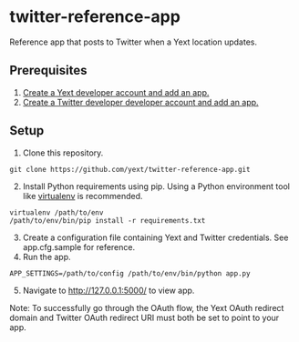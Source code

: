 # twitter-reference-app
Reference app that posts to Twitter when a Yext location updates.

## Prerequisites
1. [Create a Yext developer account and add an app.](http://developer.yext.com/docs/guides/get-started/)
2. [Create a Twitter developer developer account and add an app.](https://apps.twitter.com/)

## Setup
1. Clone this repository.

```
git clone https://github.com/yext/twitter-reference-app.git
```

2. Install Python requirements using pip. Using a Python environment tool like [virtualenv](https://virtualenv.pypa.io/) is recommended.

```
virtualenv /path/to/env
/path/to/env/bin/pip install -r requirements.txt
```

3. Create a configuration file containing Yext and Twitter credentials. See app.cfg.sample for reference.
4. Run the app.

```
APP_SETTINGS=/path/to/config /path/to/env/bin/python app.py
```

5. Navigate to http://127.0.0.1:5000/ to view app.

Note: To successfully go through the OAuth flow, the Yext OAuth redirect domain and Twitter OAuth redirect URI must both be set to point to your app.
